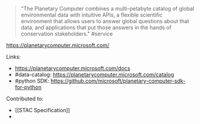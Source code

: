 > "The Planetary Computer combines a multi-petabyte catalog of global environmental data with intuitive APIs, a flexible scientific environment that allows users to answer global questions about that data, and applications that put those answers in the hands of conservation stakeholders."
#service 

https://planetarycomputer.microsoft.com/

Links:
- https://planetarycomputer.microsoft.com/docs
- #data-catalog: https://planetarycomputer.microsoft.com/catalog
- #python SDK: https://github.com/microsoft/planetary-computer-sdk-for-python

Contributed to:
- [[STAC Specification]]
- 